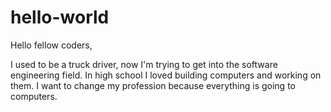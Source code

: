 # hello-world

Hello fellow coders,

I used to be a truck driver, now I'm trying to get into the software engineering field. In high
school I loved building computers and working on them. I want to change my profession because 
everything is going to computers.

